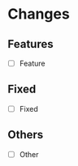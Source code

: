 # Changes

## Features

<!--- List the new features added -->

- [ ] Feature

## Fixed

<!--- List the fixed bugs -->

- [ ] Fixed

## Others

<!--- List other chcanges (CI/CD, style, etc.) -->

- [ ] Other
